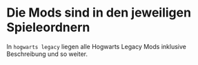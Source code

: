 # Die Mods sind in den jeweiligen Spieleordnern

In `hogwarts legacy` liegen alle Hogwarts Legacy Mods inklusive Beschreibung und so weiter.